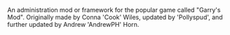 An administration mod or framework for the popular game called "Garry's Mod". Originally made by Conna 'Cook' Wiles, updated by 'Pollyspud', and further updated by Andrew 'AndrewPH' Horn.